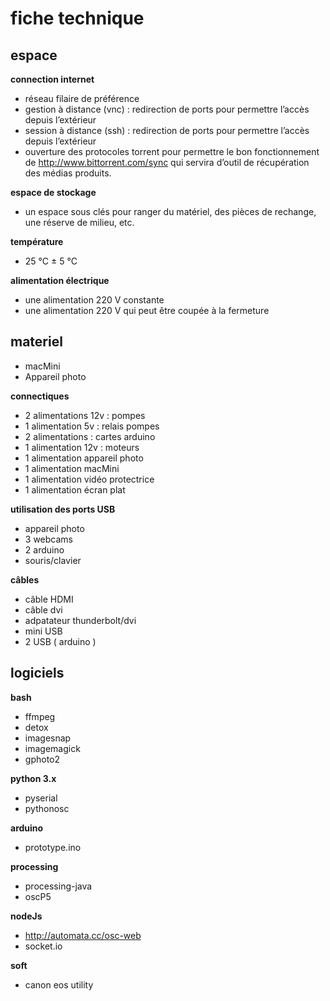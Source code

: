 # fiche technique

## espace
**connection internet**

- réseau filaire de préférence
- gestion à distance (vnc) : redirection de ports pour permettre l’accès depuis l’extérieur 
- session à distance (ssh) : redirection de ports pour permettre l’accès depuis l’extérieur
- ouverture des protocoles torrent pour permettre le bon fonctionnement de <http://www.bittorrent.com/sync> qui servira d’outil de récupération des médias produits.

**espace de stockage**

- un espace sous clés pour ranger du matériel, des pièces de rechange, une réserve de milieu, etc.

**température**

- 25 °C ± 5 °C

**alimentation électrique**
- une alimentation 220 V constante
- une alimentation 220 V qui peut être coupée à la fermeture

## materiel

- macMini 
- Appareil photo

**connectiques**

- 2 alimentations 12v : pompes
- 1 alimentation 5v : relais pompes 
- 2 alimentations : cartes arduino
- 1 alimentation 12v : moteurs
- 1 alimentation appareil photo
- 1 alimentation macMini
- 1 alimentation vidéo protectrice
- 1 alimentation écran plat

**utilisation des ports USB**

- appareil photo
- 3 webcams
- 2 arduino
- souris/clavier

**câbles**
- câble HDMI
- câble dvi
- adpatateur thunderbolt/dvi
- mini USB
- 2 USB ( arduino )

## logiciels

**bash**
- ffmpeg
- detox
- imagesnap
- imagemagick
- gphoto2

**python 3.x**
- pyserial
- pythonosc

**arduino**
- prototype.ino

**processing**
- processing-java
- oscP5

**nodeJs**
- http://automata.cc/osc-web
- socket.io

**soft**
- canon eos utility
